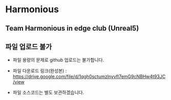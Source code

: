 # Harmonious
Team Harmonious in edge club (Unreal5)
---
## 파일 업로드 불가
- 파일 용량의 문제로 github 업로드는 불가합니다.

- 파일 다운로드 링크(완성본) : https://drive.google.com/file/d/1qgh0sctumzlnyvfl7emG9cNBHw4t93JC/view

- 파일 소스코드는 별도 보관하겠습니다.
